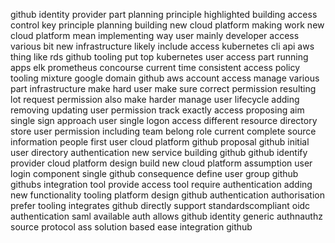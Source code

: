github identity provider part planning principle highlighted building access control key principle planning building new cloud platform making work new cloud platform mean implementing way user mainly developer access various bit new infrastructure likely include access kubernetes cli api aws thing like rds github tooling put top kubernetes user access part running apps elk prometheus concourse current time consistent access policy tooling mixture google domain github aws account access manage various part infrastructure make hard user make sure correct permission resulting lot request permission also make harder manage user lifecycle adding removing updating user permission track exactly access proposing aim single sign approach user single logon access different resource directory store user permission including team belong role current complete source information people first user cloud platform github proposal github initial user directory authentication new service building github github identify provider cloud platform design build new cloud platform assumption user login component single github consequence define user group github githubs integration tool provide access tool require authentication adding new functionality tooling platform design github authentication authorisation prefer tooling integrates github directly support standardscompliant oidc authentication saml available auth allows github identity generic authnauthz source protocol ass solution based ease integration github